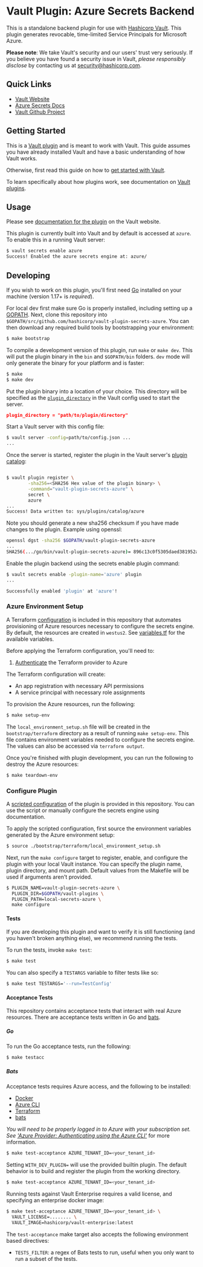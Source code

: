 # Vault Plugin: Azure Secrets Backend

This is a standalone backend plugin for use with [Hashicorp Vault](https://www.github.com/hashicorp/vault).
This plugin generates revocable, time-limited Service Principals for Microsoft Azure.

**Please note**: We take Vault's security and our users' trust very seriously. If you believe you have found a security issue in Vault, _please responsibly disclose_ by contacting us at [security@hashicorp.com](mailto:security@hashicorp.com).

## Quick Links
- [Vault Website](https://developer.hashicorp.com/vault/docs)
- [Azure Secrets Docs](https://developer.hashicorp.com/vault/docs/secrets/azure)
- [Vault Github Project](https://www.github.com/hashicorp/vault)

## Getting Started

This is a [Vault plugin](https://developer.hashicorp.com/vault/docs/plugins)
and is meant to work with Vault. This guide assumes you have already installed Vault
and have a basic understanding of how Vault works.

Otherwise, first read this guide on how to [get started with Vault](https://developer.hashicorp.com/vault/tutorials/getting-started/getting-started-install).

To learn specifically about how plugins work, see documentation on [Vault plugins](https://developer.hashicorp.com/vault/docs/plugins).

## Usage

Please see [documentation for the plugin](https://developer.hashicorp.com/vault/docs/secrets/azure)
on the Vault website.

This plugin is currently built into Vault and by default is accessed
at `azure`. To enable this in a running Vault server:

```sh
$ vault secrets enable azure
Success! Enabled the azure secrets engine at: azure/
```

## Developing

If you wish to work on this plugin, you'll first need
[Go](https://www.golang.org) installed on your machine
(version 1.17+ is *required*).

For local dev first make sure Go is properly installed, including
setting up a [GOPATH](https://golang.org/doc/code.html#GOPATH).
Next, clone this repository into
`$GOPATH/src/github.com/hashicorp/vault-plugin-secrets-azure`.
You can then download any required build tools by bootstrapping your
environment:

```sh
$ make bootstrap
```

To compile a development version of this plugin, run `make` or `make dev`.
This will put the plugin binary in the `bin` and `$GOPATH/bin` folders. `dev`
mode will only generate the binary for your platform and is faster:

```sh
$ make
$ make dev
```

Put the plugin binary into a location of your choice. This directory
will be specified as the [`plugin_directory`](https://developer.hashicorp.com/vault/docs/configuration#plugin_directory)
in the Vault config used to start the server.

```json
plugin_directory = "path/to/plugin/directory"
```

Start a Vault server with this config file:
```sh
$ vault server -config=path/to/config.json ...
...
```

Once the server is started, register the plugin in the Vault server's [plugin catalog](https://developer.hashicorp.com/vault/docs/plugins/plugin-architecture#plugin-catalog):

```sh

$ vault plugin register \
        -sha256=<SHA256 Hex value of the plugin binary> \
        -command="vault-plugin-secrets-azure" \
        secret \
        azure
...
Success! Data written to: sys/plugins/catalog/azure
```

Note you should generate a new sha256 checksum if you have made changes
to the plugin. Example using openssl:

```sh
openssl dgst -sha256 $GOPATH/vault-plugin-secrets-azure
...
SHA256(.../go/bin/vault-plugin-secrets-azure)= 896c13c0f5305daed381952a128322e02bc28a57d0c862a78cbc2ea66e8c6fa1
```

Enable the plugin backend using the secrets enable plugin command:

```sh
$ vault secrets enable -plugin-name='azure' plugin
...

Successfully enabled 'plugin' at 'azure'!
```

### Azure Environment Setup

A Terraform [configuration](bootstrap/terraform) is included in this repository that
automates provisioning of Azure resources necessary to configure the secrets engine.
By default, the resources are created in `westus2`. See [variables.tf](bootstrap/terraform/variables.tf) 
for the available variables.

Before applying the Terraform configuration, you'll need to:

1. [Authenticate](https://registry.terraform.io/providers/hashicorp/azurerm/latest/docs#authenticating-to-azure)
   the Terraform provider to Azure

The Terraform configuration will create:

* An app registration with necessary API permissions
* A service principal with necessary role assignments

To provision the Azure resources, run the following:

```sh
$ make setup-env   
```

The `local_environment_setup.sh` file will be created in the `bootstrap/terraform`
directory as a result of running `make setup-env`. This file contains environment
variables needed to configure the secrets engine. The values can also be accessed
via `terraform output`.

Once you're finished with plugin development, you can run the following to
destroy the Azure resources:

```sh
$ make teardown-env   
```

### Configure Plugin

A [scripted configuration](bootstrap/configure.sh) of the plugin is provided in
this repository. You can use the script or manually configure the secrets engine
using documentation.

To apply the scripted configuration, first source the environment variables generated by
the Azure environment setup:

```sh
$ source ./bootstrap/terraform/local_environment_setup.sh
```

Next, run the `make configure` target to register, enable, and configure the plugin with
your local Vault instance. You can specify the plugin name, plugin directory, and mount
path. Default values from the Makefile will be used if arguments aren't provided.

```sh
$ PLUGIN_NAME=vault-plugin-secrets-azure \
  PLUGIN_DIR=$GOPATH/vault-plugins \
  PLUGIN_PATH=local-secrets-azure \
  make configure
```

#### Tests

If you are developing this plugin and want to verify it is still
functioning (and you haven't broken anything else), we recommend
running the tests.

To run the tests, invoke `make test`:

```sh
$ make test
```

You can also specify a `TESTARGS` variable to filter tests like so:

```sh
$ make test TESTARGS='--run=TestConfig'
```

#### Acceptance Tests

This repository contains acceptance tests that interact with real Azure resources. There
are acceptance tests written in Go and [bats](https://bats-core.readthedocs.io/en/stable).

##### Go

To run the Go acceptance tests, run the following:

```sh
$ make testacc 
```

##### Bats

Acceptance tests requires Azure access, and the following to be installed:
- [Docker](https://docs.docker.com/get-docker/)
- [Azure CLI](https://docs.microsoft.com/en-us/cli/azure/install-azure-cli)
- [Terraform](https://learn.hashicorp.com/tutorials/terraform/install-cli)
- [bats](https://bats-core.readthedocs.io/en/stable)

_You will need to be properly logged in to Azure with your subscription set. See
['Azure Provider: Authenticating using the Azure CLI'](https://registry.terraform.io/providers/hashicorp/azurerm/latest/docs/guides/azure_cli)_
for more information.

```sh
$ make test-acceptance AZURE_TENANT_ID=<your_tenant_id>
```

Setting `WITH_DEV_PLUGIN=` will use the provided builtin plugin. The default behavior is to build and register
the plugin from the working directory.

```sh
$ make test-acceptance AZURE_TENANT_ID=<your_tenant_id>
```

Running tests against Vault Enterprise requires a valid license, and specifying an enterprise docker image:

```sh
$ make test-acceptance AZURE_TENANT_ID=<your_tenant_id> \
  VAULT_LICENSE=........ \
  VAULT_IMAGE=hashicorp/vault-enterprise:latest
```

The `test-acceptance` make target also accepts the following environment based directives:

* `TESTS_FILTER`: a regex of Bats tests to run, useful when you only want to run a subset of the tests.
